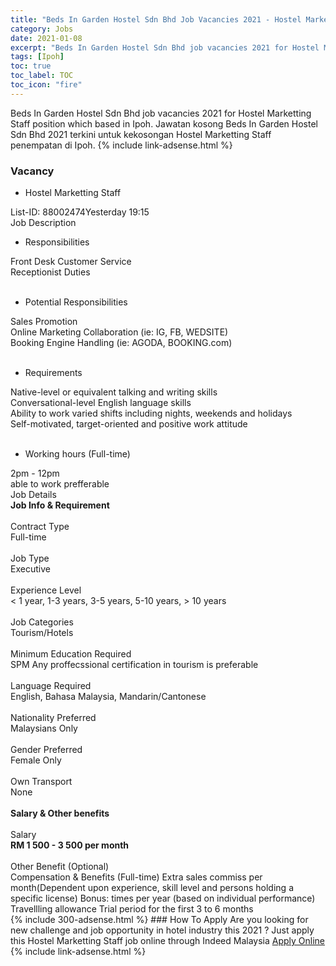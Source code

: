 ```yaml
---
title: "Beds In Garden Hostel Sdn Bhd Job Vacancies 2021 - Hostel Marketting Staff" 
category: Jobs 
date: 2021-01-08 
excerpt: "Beds In Garden Hostel Sdn Bhd job vacancies 2021 for Hostel Marketting Staff position which based in Ipoh. Jawatan kosong Beds In Garden Hostel Sdn Bhd 2021 terkini untuk kekosongan Hostel Marketting Staff penempatan di Ipoh" 
tags: [Ipoh] 
toc: true 
toc_label: TOC 
toc_icon: "fire" 
--- 
```


Beds In Garden Hostel Sdn Bhd job vacancies 2021 for Hostel Marketting Staff position which based in Ipoh. Jawatan kosong Beds In Garden Hostel Sdn Bhd 2021 terkini untuk kekosongan Hostel Marketting Staff penempatan di Ipoh. 
{% include link-adsense.html %} 
### Vacancy 
- Hostel Marketting Staff 
<div><p></p><div><div>List-ID: 88002474Yesterday 19:15</div>
<div><div>Job Description</div><div></div><ul><li>Responsibilities</li></ul>
Front Desk Customer Service<br>
Receptionist Duties<br>
<br>
<ul><li>Potential Responsibilities</li></ul>
Sales Promotion
<br>
Online Marketing Collaboration (ie: IG, FB, WEDSITE)<br>
Booking Engine Handling (ie: AGODA, BOOKING.com)<br>
<br>
<ul><li>Requirements</li></ul>
Native-level or equivalent talking and writing skills<br>
Conversational-level English language skills<br>
Ability to work varied shifts including nights, weekends and holidays<br>
Self-motivated, target-oriented and positive work attitude<br>
<br>
<ul><li>Working hours (Full-time)</li></ul>
2pm - 12pm<br>
able to work prefferable<div>
Job Details</div><div><div><div><div><div><b>
Job Info &amp; Requirement</b></div></div><br>
</div><div><div><div>
Contract Type</div><div>
Full-time</div></div><br>
<div><div>
Job Type</div><div>
Executive</div></div><br>
<div><div>
Experience Level</div><div>
&lt; 1 year, 1-3 years, 3-5 years, 5-10 years, &gt; 10 years</div></div><br>
<div><div>
Job Categories</div><div>
Tourism/Hotels</div></div><br>
<div><div>
Minimum Education Required</div><div>
SPM Any proffecssional certification in tourism is preferable</div></div><br>
<div><div>
Language Required</div><div>
English, Bahasa Malaysia, Mandarin/Cantonese</div></div><br>
<div><div>
Nationality Preferred</div><div>
Malaysians Only</div></div><br>
<div><div>
Gender Preferred</div><div>
Female Only</div></div><br>
<div><div>
Own Transport</div><div>
None</div></div><br>
</div></div><div><div><div><div><b>
Salary &amp; Other benefits</b></div></div><br>
</div><div><div><div>
Salary</div><div><b>
RM 1 500 - 3 500 per month</b></div></div><br>
<div><div>
Other Benefit (Optional)</div><div>
Compensation &amp; Benefits (Full-time) Extra sales commiss per month(Dependent upon experience, skill level and persons holding a specific license) Bonus: times per year (based on individual performance) Travellling allowance Trial period for the first 3 to 6 months</div></div></div></div></div></div></div></div> 
{% include 300-adsense.html %} 
### How To Apply 
Are you looking for new challenge and job opportunity in hotel industry this 2021 ?
Just apply this Hostel Marketting Staff job online through Indeed Malaysia 
<a href="https://malaysia.indeed.com/viewjob?jk=b940dc883e2ba257" class="btn btn--info" target="_blank" rel="nofollow noopenner">Apply Online</a> 
{% include link-adsense.html %} 